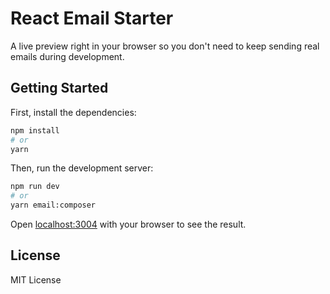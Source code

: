 # React Email Starter

A live preview right in your browser so you don't need to keep sending real emails during development.

## Getting Started

First, install the dependencies:

```sh
npm install
# or
yarn
```

Then, run the development server:

```sh
npm run dev
# or
yarn email:composer
```

Open [localhost:3004](http://localhost:3004) with your browser to see the result.

## License

MIT License
